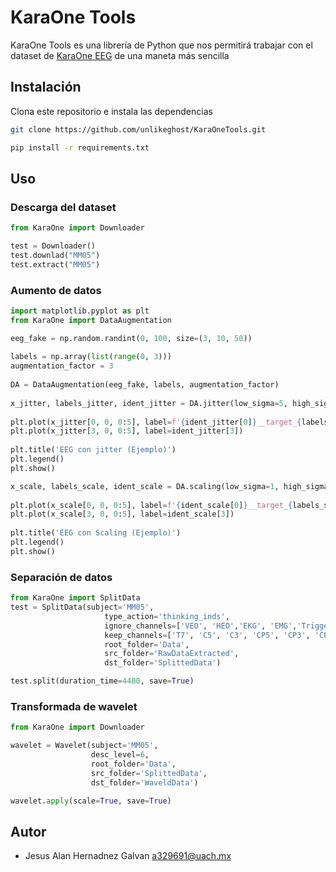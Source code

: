 # KaraOne Tools

KaraOne Tools es una librería de Python que nos permitirá trabajar con el dataset de [KaraOne EEG](http://www.cs.toronto.edu/~complingweb/data/karaOne/karaOne.html) de una maneta más sencilla

## Instalación

Clona este repositorio e instala las dependencias
```bash
git clone https://github.com/unlikeghost/KaraOneTools.git
```

```bash
pip install -r requirements.txt
```

## Uso

### Descarga del dataset
```python
from KaraOne import Downloader

test = Downloader()
test.downlad("MM05")
test.extract("MM05")
```

### Aumento de datos
```python
import matplotlib.pyplot as plt
from KaraOne import DataAugmentation    

eeg_fake = np.random.randint(0, 100, size=(3, 10, 50))
    
labels = np.array(list(range(0, 3)))
augmentation_factor = 3
    
DA = DataAugmentation(eeg_fake, labels, augmentation_factor)
    
x_jitter, labels_jitter, ident_jitter = DA.jitter(low_sigma=5, high_sigma=6)
    
plt.plot(x_jitter[0, 0, 0:5], label=f'{ident_jitter[0]}__target_{labels_jitter[0]}')
plt.plot(x_jitter[3, 0, 0:5], label=ident_jitter[3])
    
plt.title('EEG con jitter (Ejemplo)')
plt.legend()
plt.show()

x_scale, labels_scale, ident_scale = DA.scaling(low_sigma=1, high_sigma=2)
    
plt.plot(x_scale[0, 0, 0:5], label=f'{ident_scale[0]}__target_{labels_scale[0]}')
plt.plot(x_scale[3, 0, 0:5], label=ident_scale[3])
    
plt.title('EEG con Scaling (Ejemplo)')
plt.legend()
plt.show()
```

### Separación de datos
```python
from KaraOne import SplitData
test = SplitData(subject='MM05',
                     type_action='thinking_inds',
                     ignore_channels=['VEO', 'HEO','EKG', 'EMG','Trigger'],
                     keep_channels=['T7', 'C5', 'C3', 'CP5', 'CP3', 'CP1', 'P3', 'C4', 'FC6', 'FT8'],
                     root_folder='Data',
                     src_folder='RawDataExtracted',
                     dst_folder='SplittedData')

test.split(duration_time=4400, save=True)
```

### Transformada de wavelet
```python
from KaraOne import Downloader

wavelet = Wavelet(subject='MM05',
                  desc_level=6,
                  root_folder='Data',
                  src_folder='SplittedData',
                  dst_folder='WaveldData')

wavelet.apply(scale=True, save=True)
```

## Autor 
* Jesus Alan Hernadnez Galvan [a329691@uach.mx](email)